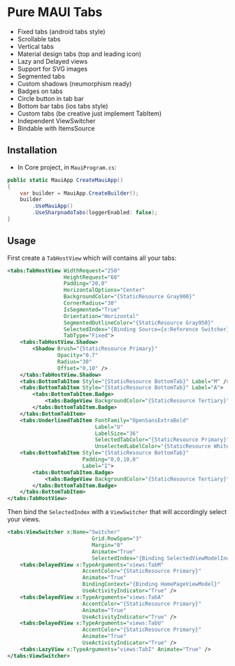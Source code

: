 ﻿# Pure MAUI Tabs
* Fixed tabs (android tabs style)
* Scrollable tabs
* Vertical tabs
* Material design tabs (top and leading icon)
* Lazy and Delayed views
* Support for SVG images
* Segmented tabs
* Custom shadows (neumorphism ready)
* Badges on tabs
* Circle button in tab bar
* Bottom bar tabs (ios tabs style)
* Custom tabs (be creative just implement TabItem)
* Independent ViewSwitcher
* Bindable with ItemsSource

## Installation

* In Core project, in `MauiProgram.cs`:

```csharp
public static MauiApp CreateMauiApp()
{
    var builder = MauiApp.CreateBuilder();
    builder
        .UseMauiApp()
        .UseSharpnadoTabs(loggerEnabled: false);
}
```

## Usage

First create a `TabHostView` which will contains all your tabs:

```xml
<tabs:TabHostView WidthRequest="250"
                  HeightRequest="60"
                  Padding="20,0"
                  HorizontalOptions="Center"
                  BackgroundColor="{StaticResource Gray900}"
                  CornerRadius="30"
                  IsSegmented="True"
                  Orientation="Horizontal"
                  SegmentedOutlineColor="{StaticResource Gray950}"
                  SelectedIndex="{Binding Source={x:Reference Switcher}, Path=SelectedIndex, Mode=TwoWay}"
                  TabType="Fixed">
    <tabs:TabHostView.Shadow>
        <Shadow Brush="{StaticResource Primary}"
                Opacity="0.7"
                Radius="30"
                Offset="0,10" />
    </tabs:TabHostView.Shadow>
    <tabs:BottomTabItem Style="{StaticResource BottomTab}" Label="M" />
    <tabs:BottomTabItem Style="{StaticResource BottomTab}" Label="A">
        <tabs:BottomTabItem.Badge>
            <tabs:BadgeView BackgroundColor="{StaticResource Tertiary}" Text="new" />
        </tabs:BottomTabItem.Badge>
    </tabs:BottomTabItem>
    <tabs:UnderlinedTabItem FontFamily="OpenSansExtraBold"
                            Label="U"
                            LabelSize="36"
                            SelectedTabColor="{StaticResource Primary}"
                            UnselectedLabelColor="{StaticResource White}" />
    <tabs:BottomTabItem Style="{StaticResource BottomTab}"
                        Padding="0,0,10,0"
                        Label="I">
        <tabs:BottomTabItem.Badge>
            <tabs:BadgeView BackgroundColor="{StaticResource Tertiary}" Text="2" />
        </tabs:BottomTabItem.Badge>
    </tabs:BottomTabItem>
</tabs:TabHostView>
```


Then bind the `SelectedIndex` with a `ViewSwitcher` that will accordingly select your views.

```xml
<tabs:ViewSwitcher x:Name="Switcher"
                           Grid.RowSpan="3"
                           Margin="0"
                           Animate="True"
                           SelectedIndex="{Binding SelectedViewModelIndex, Mode=TwoWay}">
    <tabs:DelayedView x:TypeArguments="views:TabM"
                        AccentColor="{StaticResource Primary}"
                        Animate="True"
                        BindingContext="{Binding HomePageViewModel}"
                        UseActivityIndicator="True" />
    <tabs:DelayedView x:TypeArguments="views:TabA"
                        AccentColor="{StaticResource Primary}"
                        Animate="True"
                        UseActivityIndicator="True" />
    <tabs:DelayedView x:TypeArguments="views:TabU"
                        AccentColor="{StaticResource Primary}"
                        Animate="True"
                        UseActivityIndicator="True" />
    <tabs:LazyView x:TypeArguments="views:TabI" Animate="True" />
</tabs:ViewSwitcher>
```